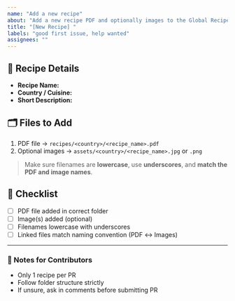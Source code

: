 ```yaml
---
name: "Add a new recipe"
about: "Add a new recipe PDF and optionally images to the Global Recipe Book"
title: "[New Recipe] "
labels: "good first issue, help wanted"
assignees: ""
---
```


## 📌 Recipe Details

- **Recipe Name:** 
- **Country / Cuisine:** 
- **Short Description:** 

## 🗂️ Files to Add

1. PDF file → `recipes/<country>/<recipe_name>.pdf`
2. Optional images → `assets/<country>/<recipe_name>.jpg` or `.png`  

> Make sure filenames are **lowercase**, use **underscores**, and **match the PDF and image names**.

## 🔧 Checklist

- [ ] PDF file added in correct folder
- [ ] Image(s) added (optional)
- [ ] Filenames lowercase with underscores
- [ ] Linked files match naming convention (PDF ↔ Images)

---

### 🙏 Notes for Contributors
- Only 1 recipe per PR
- Follow folder structure strictly
- If unsure, ask in comments before submitting PR
